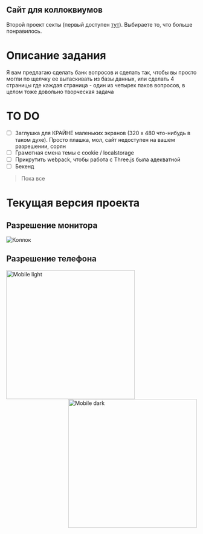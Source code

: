 ## Сайт для коллоквиумов
Второй проект секты (первый доступен [тут](https://github.com/websect-itmo/task1)). Выбираете то, что больше понравилось.

# Описание задания
Я вам предлагаю сделать банк вопросов и сделать так, чтобы вы просто могли по щелчку ее вытаскивать из базы данных, или сделать 4 страницы где каждая страница - один из четырех паков вопросов, в целом тоже довольно творческая задача

# TO DO
- [ ] Заглушка для КРАЙНЕ маленьких экранов (320 х 480 что-нибудь в таком духе). Просто плашка, мол, сайт недоступен на вашем разрешении, сорян
- [ ] Грамотная смена темы с cookie / localstorage
- [ ] Прикрутить webpack, чтобы работа с Three.js была адекватной
- [ ] Бекенд
> Пока все

# Текущая версия проекта

## Разрешение монитора

![Коллок](https://user-images.githubusercontent.com/82240296/128941876-34393c23-b54c-4e23-8be1-8567a18edd8f.gif)

## Разрешение телефона

<img align="left" width="340" alt="Mobile light" src="https://user-images.githubusercontent.com/82240296/128943491-1b2231b7-2714-4969-872e-ab162cdcb331.png">
<img align="right" width="340" alt="Mobile dark" src="https://user-images.githubusercontent.com/82240296/128943495-86111f84-7365-44ab-9f6d-b6a3b2d32025.png">

